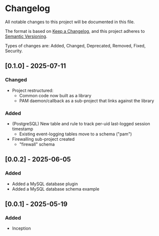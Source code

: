 # Changelog

All notable changes to this project will be documented in this file.

The format is based on [Keep a Changelog](https://keepachangelog.com/en/1.1.0/),
and this project adheres to [Semantic Versioning](https://semver.org/spec/v2.0.0.html).

Types of changes are:  Added, Changed, Deprecated, Removed, Fixed, Security.

## [0.1.0] - 2025-07-11

### Changed

- Project restructured:
    - Common code now built as a library
    - PAM daemon/callback as a sub-project that links against the library

### Added

- (PostgreSQL) New table and rule to track per-uid last-logged session timestamp
    - Existing event-logging tables move to a schema ("pam")
- Firewalling sub-project created
    - "firewall" schema


## [0.0.2] - 2025-06-05

### Added

- Added a MySQL database plugin
- Added a MySQL database schema example


## [0.0.1] - 2025-05-19

### Added

- Inception
